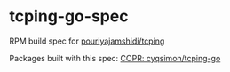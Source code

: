 # tcping-go-spec
RPM build spec for [pouriyajamshidi/tcping](https://github.com/pouriyajamshidi/tcping)

Packages built with this spec: [COPR: cyqsimon/tcping-go](https://copr.fedorainfracloud.org/coprs/cyqsimon/tcping-go/)
